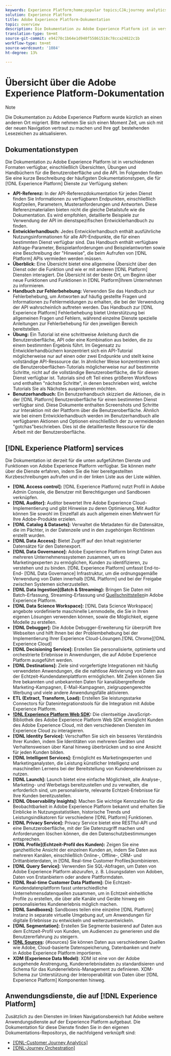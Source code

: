 ```yaml
---
keywords: Experience Platform;home;popular topics;CJA;journey analytics;customer journey analytics;campaign orchestration;orchestration;customer journey;journey;journey orchestration;capability;workflow
solution: Experience Platform
title: Adobe Experience Platform-Dokumentation
topic: overview
description: Die Dokumentation zu Adobe Experience Platform ist in verschiedenen Formaten verfügbar, einschließlich Übersichten, Übungen und Handbüchern für die Benutzeroberfläche und die API. Hier finden Sie eine kurze Beschreibung der am häufigsten verwendeten Dokumentationstypen, die für Experience Platform-Services verfügbar sind.
translation-type: tm+mt
source-git-commit: e94278c1b64e1d940f55861518c78cca24822c1b
workflow-type: tm+mt
source-wordcount: '1084'
ht-degree: 13%

---
```



# Übersicht über die Adobe Experience Platform-Dokumentation

>[!NOTE]
>
>Die Dokumentation zu Adobe Experience Platform wurde kürzlich an einen anderen Ort migriert. Bitte nehmen Sie sich einen Moment Zeit, um sich mit der neuen Navigation vertraut zu machen und Ihre ggf. bestehenden Lesezeichen zu aktualisieren.

## Dokumentationstypen

Die Dokumentation zu Adobe Experience Platform ist in verschiedenen Formaten verfügbar, einschließlich Übersichten, Übungen und Handbüchern für die Benutzeroberfläche und die API. Im Folgenden finden Sie eine kurze Beschreibung der häufigsten Dokumentationstypen, die für [!DNL Experience Platform] Dienste zur Verfügung stehen:

* **API-Referenz:** In der API-Referenzdokumentation für jeden Dienst finden Sie Informationen zu verfügbaren Endpunkten, einschließlich Kopfzeilen, Parametern, Musteranforderungen und Antworten. Diese Referenzmaterialien bieten nicht die gleiche Detailstufe wie die Dokumentation. Es wird empfohlen, detaillierte Beispiele zur Verwendung der API im dienstspezifischen Entwicklerhandbuch zu finden.
* **Entwicklerhandbuch:** Jedes Entwicklerhandbuch enthält ausführliche Nutzungsinformationen für alle API-Endpunkte, die für einen bestimmten Dienst verfügbar sind. Das Handbuch enthält verfügbare Abfrage-Parameter, Beispielanforderungen und Beispielantworten sowie eine Beschreibung der &quot;Hinweise&quot;, die beim Aufrufen von [!DNL Platform] APIs vermieden werden müssen.
* **Überblick:** Eine Übersicht bietet eine allgemeine Übersicht über den Dienst oder die Funktion und wie er mit anderen [!DNL Platform] Diensten interagiert. Die Übersicht ist der beste Ort, um Beginn über neue Funktionen und Funktionen in [!DNL Platform]Ihrem Unternehmen zu informieren.
* **Handbuch zur Fehlerbehebung:** Verwenden Sie das Handbuch zur Fehlerbehebung, um Antworten auf häufig gestellte Fragen und Informationen zu Fehlermeldungen zu erhalten, die bei der Verwendung der API wahrscheinlich auftreten werden. Das Handbuch zur [!DNL Experience Platform] Fehlerbehebung bietet Unterstützung bei allgemeinen Fragen und Fehlern, während einzelne Dienste spezielle Anleitungen zur Fehlerbehebung für den jeweiligen Bereich bereitstellen.
* **Übung:** Ein Tutorial ist eine schrittweise Anleitung durch die Benutzeroberfläche, API oder eine Kombination aus beiden, die zu einem bestimmten Ergebnis führt. Im Gegensatz zu Entwicklerhandbüchern konzentriert sich ein API-Tutorial möglicherweise nur auf einen oder zwei Endpunkte und stellt keine vollständige API-Ressource dar. In ähnlicher Weise konzentrieren sich die Benutzeroberflächen-Tutorials möglicherweise nur auf bestimmte Schritte, nicht auf die vollständige Benutzeroberfläche, die für diesen Dienst verfügbar ist. Tutorials sind oft Teil eines größeren Workflows und enthalten &quot;nächste Schritte&quot;, in denen beschrieben wird, welche Tutorials Sie als Nächstes ausprobieren möchten.
* **Benutzerhandbuch:** Ein Benutzerhandbuch skizziert die Aktionen, die in der [!DNL Platform] Benutzeroberfläche für einen bestimmten Dienst verfügbar sind. Diese Dokumente enthalten Screenshots und Schritte zur Interaktion mit der Plattform über die Benutzeroberfläche. Ähnlich wie bei einem Entwicklerhandbuch werden im Benutzerhandbuch alle verfügbaren Aktionen und Optionen einschließlich der zu vermeidenden &quot;gotchas&quot;beschrieben. Dies ist die detaillierteste Ressource für die Arbeit mit der Benutzeroberfläche.

## [!DNL Experience Platform] services

Die Dokumentation ist derzeit für die unten aufgeführten Dienste und Funktionen von Adobe Experience Platform verfügbar. Sie können mehr über die Dienste erfahren, indem Sie die hier bereitgestellten Kurzbeschreibungen aufrufen und in der linken Liste aus der Liste wählen.

* **[!DNL Access control]:** [!DNL Experience Platform] nutzt Profil in Adobe Admin Console, die Benutzer mit Berechtigungen und Sandboxen verknüpfen.
* **[!DNL Auditor]:** Auditor bewertet Ihre Adobe Experience Cloud-Implementierung und gibt Hinweise zu deren Optimierung. Mit Auditor können Sie sowohl im Einzelfall als auch allgemein einen Mehrwert für Ihre Adobe-Produkte erzielen.
* **[!DNL Catalog & Datasets]:** Verwaltet die Metadaten für die Datensätze, die im Pächter, in der Datenzeile und in den zugehörigen Richtlinien erstellt wurden.
* **[!DNL Data Access]:** Bietet Zugriff auf den Inhalt registrierter Datensätze für den Datenexport.
* **[!DNL Data Governance]:** Adobe Experience Platform bringt Daten aus mehreren Unternehmenssystemen zusammen, um es Marketingexperten zu ermöglichen, Kunden zu identifizieren, zu verstehen und zu binden. [!DNL Experience Platform] umfasst End-to-End- [!DNL Data Governance] Infrastruktur, um die ordnungsgemäße Verwendung von Daten innerhalb [!DNL Platform] und bei der Freigabe zwischen Systemen sicherzustellen.
* **[!DNL Data Ingestion](Batch &amp; Streaming):** Bringen Sie Daten mit Batch-Erfassung, Streaming-Erfassung und [Quellschnittstellen](#sources)in Adobe Experience Platform.
* **[!DNL Data Science Workspace]:** [!DNL Data Science Workspace] angebote vordefinierte maschinelle Lernmodelle, die Sie in Ihren eigenen Lösungen verwenden können, sowie die Möglichkeit, eigene Modelle zu erstellen.
* **[!DNL Debugger]:** Die Adobe Debugger-Erweiterung für überprüft Ihre Webseiten und hilft Ihnen bei der Problembehebung bei der Implementierung Ihrer Experience Cloud-Lösungen.[!DNL Chrome][!DNL Experience Cloud]
* **[!DNL Decisioning Service]:** Erstellen Sie personalisierte, optimierte und orchestrierte Erlebnisse in Anwendungen, die auf Adobe Experience Platform ausgeführt werden.
* **[!DNL Destinations]:** Ziele sind vorgefertigte Integrationen mit häufig verwendeten Anwendungen, die die nahtlose Aktivierung von Daten aus der Echtzeit-Kundendatenplattform ermöglichen. Mit Zielen können Sie Ihre bekannten und unbekannten Daten für kanalübergreifende Marketing-Kampagnen, E-Mail-Kampagnen, zielgruppengerechte Werbung und viele andere Anwendungsfälle aktivieren.
* **ETL (Extract, Transform, Load):** Erstellen Sie leistungsstarke Connectors für Datenintegrationstools für die Integration mit Adobe Experience Platform.
* **[!DNL Experience Platform Web SDK](Beta):** Die clientseitige JavaScript-Bibliothek des Adobe Experience Platform Web SDK ermöglicht Kunden des Adobe Experience Cloud, mit den verschiedenen Diensten im Experience Cloud zu interagieren.
* **[!DNL Identity Service]:** Verschaffen Sie sich ein besseres Verständnis Ihrer Kunden, indem Sie Identitäten von mehreren Geräten und Verhaltensweisen über Kanal hinweg überbrücken und so eine Ansicht für jeden Kunden bilden.
* **[!DNL Intelligent Services]:** Ermöglicht es Marketingexperten und Marketinganalysten, die Leistung künstlicher Intelligenz und maschinellen Lernens bei der Bereitstellung von Kundenerlebnissen zu nutzen.
* **[!DNL Launch]:** Launch bietet eine einfache Möglichkeit, alle Analyse-, Marketing- und Werbetags bereitzustellen und zu verwalten, die erforderlich sind, um personalisierte, relevante Echtzeit-Erlebnisse für Ihre Kunden bereitzustellen.
* **[!DNL Observability Insights]:** Machen Sie wichtige Kennzahlen für die Beobachtbarkeit in Adobe Experience Platform bekannt und erhalten Sie Einblicke in Nutzungsstatistiken, historische Trends und Leistungsindikatoren für verschiedene [!DNL Platform] Funktionen.
* **[!DNL Privacy Service]:** Privacy Service bietet eine RESTful-API und eine Benutzeroberfläche, mit der Sie Datenzugriff machen und Anforderungen löschen können, die den Datenschutzbestimmungen entsprechen.
* **[!DNL Profile](Echtzeit-Profil des Kunden):** Zeigen Sie eine ganzheitliche Ansicht der einzelnen Kunden an, indem Sie Daten aus mehreren Kanälen, einschließlich Online-, Offline-, CRM- und Drittanbieterdaten, in [!DNL Real-time Customer Profiles]kombinieren.
* **[!DNL Query Service]:** Verwenden Sie SQL-Abfragen, um Daten von Adobe Experience Platform abzurufen, z. B. Lösungsdaten von Adoben, Daten von Erstanbietern oder andere Plattformdaten.
* **[!DNL Real-time Customer Data Platform]:** Die Echtzeit-Kundendatenplattform fasst unterschiedliche Unternehmensdatenquellen zusammen, um in Echtzeit einheitliche Profile zu erstellen, die über alle Kanäle und Geräte hinweg ein personalisiertes Kundenerlebnis möglich machen.
* **[!DNL Sandboxes]:** Sandboxes teilen eine einzelne [!DNL Platform] Instanz in separate virtuelle Umgebung auf, um Anwendungen für digitale Erlebnisse zu entwickeln und weiterzuentwickeln.
* **[!DNL Segmentation]:** Erstellen Sie Segmente basierend auf Daten aus dem Echtzeit-Profil von Kunden, um Audiencen zu generieren und die Benutzererfahrung zu steigern.
* **[!DNL Sources](Verbindungen):** {#sources} Sie können Daten aus verschiedenen Quellen wie Adobe, Cloud-basierte Datenspeicherung, Datenbanken und mehr in Adobe Experience Platform importieren.
* **XDM (Experience Data Model)**: XDM ist eine von der Adobe ausgehende Anstrengung, Kundenerlebnisdaten zu standardisieren und Schema für das Kundenerlebnis-Management zu definieren. XDM-Schema zur Unterstützung der Interoperabilität von Daten über [!DNL Experience Platform] Komponenten hinweg.

## Anwendungsdienste, die auf [!DNL Experience Platform]

Zusätzlich zu den Diensten im linken Navigationsbereich hat Adobe weitere Anwendungsdienste auf der Experience Platform aufgebaut. Die Dokumentation für diese Dienste finden Sie in den eigenen Dokumentations-Repositorys, die nachfolgend verknüpft sind:

* [[!DNL-Customer Journey Analytics]](https://docs.adobe.com/content/help/de-DE/analytics-platform/using/cja-landing.html)
* [[!DNL-Journey Orchestration]](https://docs.adobe.com/content/help/de-DE/journeys/using/journey-orchestration-home.html)